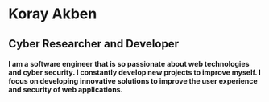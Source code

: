 <h1>Koray Akben</h1>
<h2>Cyber Researcher and Developer</h2>
<h4>I am a software engineer that is so passionate about web technologies and cyber security. I constantly develop new projects to improve myself. I focus on developing innovative solutions to improve the user experience and security of web applications.</h4>






